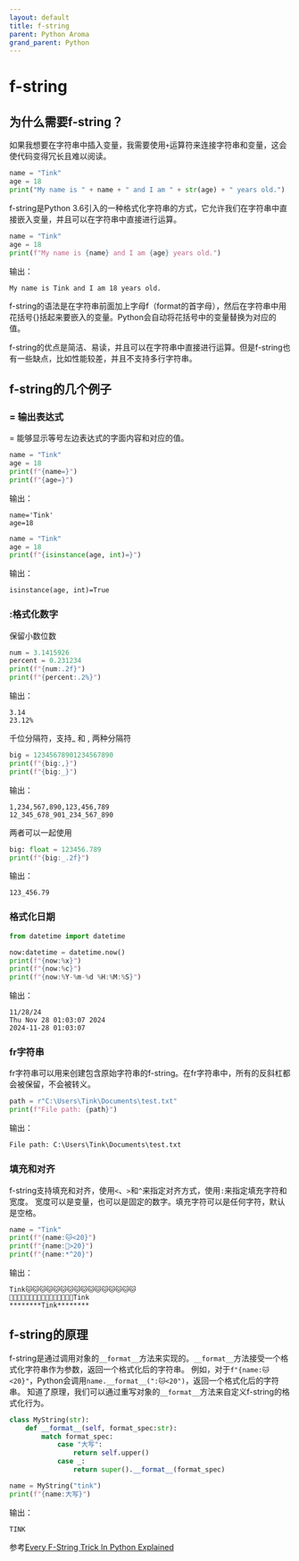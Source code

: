 ```yaml
---
layout: default
title: f-string
parent: Python Aroma
grand_parent: Python
---
```


# f-string

## 为什么需要f-string？

如果我想要在字符串中插入变量，我需要使用`+`运算符来连接字符串和变量，这会使代码变得冗长且难以阅读。

```python
name = "Tink"
age = 18
print("My name is " + name + " and I am " + str(age) + " years old.")
```

f-string是Python 3.6引入的一种格式化字符串的方式，它允许我们在字符串中直接嵌入变量，并且可以在字符串中直接进行运算。

```python
name = "Tink"
age = 18
print(f"My name is {name} and I am {age} years old.")
```

输出：
```
My name is Tink and I am 18 years old.
```

f-string的语法是在字符串前面加上字母f（format的首字母），然后在字符串中用花括号{}括起来要嵌入的变量。Python会自动将花括号中的变量替换为对应的值。

f-string的优点是简洁、易读，并且可以在字符串中直接进行运算。但是f-string也有一些缺点，比如性能较差，并且不支持多行字符串。

## f-string的几个例子

### = 输出表达式
= 能够显示等号左边表达式的字面内容和对应的值。

```python
name = "Tink"
age = 18
print(f"{name=}")
print(f"{age=}")
```
输出：
```
name='Tink'
age=18
```

```python
name = "Tink"
age = 18
print(f"{isinstance(age, int)=}")
```
输出：

```
isinstance(age, int)=True
```

### :格式化数字

保留小数位数
```python
num = 3.1415926
percent = 0.231234
print(f"{num:.2f}")
print(f"{percent:.2%}")
```

输出：
```
3.14
23.12%
```

千位分隔符，支持_ 和 , 两种分隔符
```python
big = 12345678901234567890
print(f"{big:,}")
print(f"{big:_}")
```

输出：
```
1,234,567,890,123,456,789
12_345_678_901_234_567_890
```

两者可以一起使用
```python
big: float = 123456.789
print(f"{big:_.2f}")
```

输出：
```
123_456.79
```

### 格式化日期

```python
from datetime import datetime

now:datetime = datetime.now()
print(f"{now:%x}")
print(f"{now:%c}")
print(f"{now:%Y-%m-%d %H:%M:%S}")
```

输出：

```
11/28/24
Thu Nov 28 01:03:07 2024
2024-11-28 01:03:07
```

### fr字符串

fr字符串可以用来创建包含原始字符串的f-string。在fr字符串中，所有的反斜杠都会被保留，不会被转义。

```python
path = r"C:\Users\Tink\Documents\test.txt"
print(f"File path: {path}")
```

输出：

```
File path: C:\Users\Tink\Documents\test.txt
```

### 填充和对齐
f-string支持填充和对齐，使用`<`、`>`和`^`来指定对齐方式，使用`:`来指定填充字符和宽度。
宽度可以是变量，也可以是固定的数字。填充字符可以是任何字符，默认是空格。

```python
name = "Tink"
print(f"{name:🐱<20}")
print(f"{name:🐶>20}")
print(f"{name:*^20}")
```

输出：
```
Tink🐱🐱🐱🐱🐱🐱🐱🐱🐱🐱🐱🐱🐱🐱🐱🐱
🐶🐶🐶🐶🐶🐶🐶🐶🐶🐶🐶🐶🐶🐶🐶🐶Tink
********Tink********
```

## f-string的原理

f-string是通过调用对象的`__format__`方法来实现的。`__format__`方法接受一个格式化字符串作为参数，返回一个格式化后的字符串。
例如，对于`f"{name:🐱<20}"`，Python会调用`name.__format__(":🐱<20")`，返回一个格式化后的字符串。
知道了原理，我们可以通过重写对象的`__format__`方法来自定义f-string的格式化行为。

```python
class MyString(str):
    def __format__(self, format_spec:str):
        match format_spec:
            case "大写":
                return self.upper()
            case _:
                return super().__format__(format_spec)

name = MyString("tink")
print(f"{name:大写}")
```

输出：
```
TINK
```

参考[Every F-String Trick In Python Explained](https://www.youtube.com/watch?v=9saytqA0J9A)